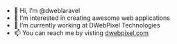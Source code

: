 - 👋 Hi, I’m @dweblaravel
- 👀 I’m interested in creating awesome web applications
- 🌱 I’m currently working at DWebPixel Technologies 
- 📫 You can reach me by visting [dwebpixel.com](https://dwebpixel.com)

<!---
dweblaravel/dweblaravel is a ✨ special ✨ repository because its `README.md` (this file) appears on your GitHub profile.
You can click the Preview link to take a look at your changes.
--->
